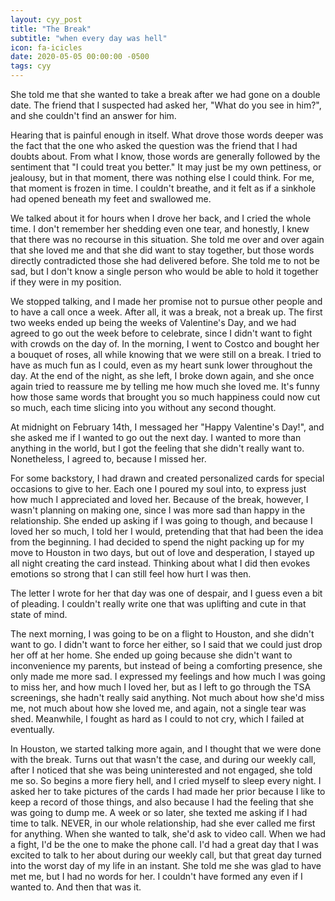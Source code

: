 ```yaml
---
layout: cyy_post
title: "The Break"
subtitle: "when every day was hell"
icon: fa-icicles
date: 2020-05-05 00:00:00 -0500
tags: cyy
---
```


She told me that she wanted to take a break after we had gone on a double date. The friend that I suspected had asked her, "What do you see in him?", and she couldn't find an answer for him.

Hearing that is painful enough in itself. What drove those words deeper was the fact that the one who asked the question was the friend that I had doubts about. From what I know, those words are generally followed by the sentiment that "I could treat you better." It may just be my own pettiness, or jealousy, but in that moment, there was nothing else I could think. For me, that moment is frozen in time. I couldn't breathe, and it felt as if a sinkhole had opened beneath my feet and swallowed me.

We talked about it for hours when I drove her back, and I cried the whole time. I don't remember her shedding even one tear, and honestly, I knew that there was no recourse in this situation. She told me over and over again that she loved me and that she did want to stay together, but those words directly contradicted those she had delivered before. She told me to not be sad, but I don't know a single person who would be able to hold it together if they were in my position.

We stopped talking, and I made her promise not to pursue other people and to have a call once a week. After all, it was a break, not a break up. The first two weeks ended up being the weeks of Valentine's Day, and we had agreed to go out the week before to celebrate, since I didn't want to fight with crowds on the day of. In the morning, I went to Costco and bought her a bouquet of roses, all while knowing that we were still on a break. I tried to have as much fun as I could, even as my heart sunk lower throughout the day. At the end of the night, as she left, I broke down again, and she once again tried to reassure me by telling me how much she loved me. It's funny how those same words that brought you so much happiness could now cut so much, each time slicing into you without any second thought.

At midnight on February 14th, I messaged her "Happy Valentine's Day!", and she asked me if I wanted to go out the next day. I wanted to more than anything in the world, but I got the feeling that she didn't really want to. Nonetheless, I agreed to, because I missed her.

For some backstory, I had drawn and created personalized cards for special occasions to give to her. Each one I poured my soul into, to express just how much I appreciated and loved her. Because of the break, however, I wasn't planning on making one, since I was more sad than happy in the relationship. She ended up asking if I was going to though, and because I loved her so much, I told her I would, pretending that that had been the idea from the beginning. I had decided to spend the night packing up for my move to Houston in two days, but out of love and desperation, I stayed up all night creating the card instead. Thinking about what I did then evokes emotions so strong that I can still feel how hurt I was then.

The letter I wrote for her that day was one of despair, and I guess even a bit of pleading. I couldn't really write one that was uplifting and cute in that state of mind.

The next morning, I was going to be on a flight to Houston, and she didn't want to go. I didn't want to force her either, so I said that we could just drop her off at her home. She ended up going because she didn't want to inconvenience my parents, but instead of being a comforting presence, she only made me more sad. I expressed my feelings and how much I was going to miss her, and how much I loved her, but as I left to go through the TSA screenings, she hadn't really said anything. Not much about how she'd miss me, not much about how she loved me, and again, not a single tear was shed. Meanwhile, I fought as hard as I could to not cry, which I failed at eventually.

In Houston, we started talking more again, and I thought that we were done with the break. Turns out that wasn't the case, and during our weekly call, after I noticed that she was being uninterested and not engaged, she told me so. So begins a more fiery hell, and I cried myself to sleep every night. I asked her to take pictures of the cards I had made her prior because I like to keep a record of those things, and also because I had the feeling that she was going to dump me. A week or so later, she texted me asking if I had time to talk. NEVER, in our whole relationship, had she ever called me first for anything. When she wanted to talk, she'd ask to video call. When we had a fight, I'd be the one to make the phone call. I'd had a great day that I was excited to talk to her about during our weekly call, but that great day turned into the worst day of my life in an instant. She told me she was glad to have met me, but I had no words for her. I couldn't have formed any even if I wanted to. And then that was it.
